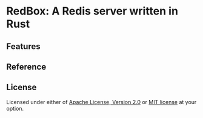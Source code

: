 # RedBox: A Redis server written in Rust

## Features

## Reference

## License

Licensed under either of [Apache License, Version 2.0](LICENSE-APACHE) or [MIT license](LICENSE-MIT) at your option.
